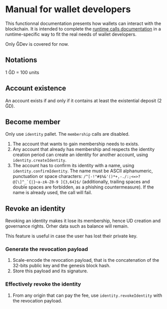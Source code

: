 # Manual for wallet developers

This functionnal documentation presents how wallets can interact with the blockchain.
It is intended to complete the [runtime calls documentation](./runtime-calls.md) in a runtime-specific way to fit the real needs of wallet developers.

Only ĞDev is covered for now.

## Notations

1 ĞD = 100 units

## Account existence

An account exists if and only if it contains at least the existential deposit (2 ĞD).

## Become member

Only use `identity` pallet. The `membership` calls are disabled.

1. The account that wants to gain membership needs to exists.
1. Any account that already has membership and respects the identity creation period can create an identity for another account, using `identity.createIdentity`.
1. The account has to confirm its identity with a name, using `identity.confirmIdentity`. The name must be ASCII alphanumeric, punctuation or space characters: ``/^[-!"#$%&'()*+,-./:;<=>?@[\]^_`{|}~a-zA-Z0-9 ]{3,64}$/`` (additionally, trailing spaces and double spaces are forbidden, as a phishing countermeasure). If the name is already used, the call will fail.

## Revoke an identity

Revoking an identity makes it lose its membership, hence UD creation and governance rights. Orher data such as balance will remain.

This feature is useful in case the user has lost their private key.

### Generate the revocation payload

1. Scale-encode the revocation payload, that is the concatenation of the 32-bits public key and the genesis block hash.
2. Store this payload and its signature.

### Effectively revoke the identity

1. From any origin that can pay the fee, use `identity.revokeIdentity` with the revocation payload.
